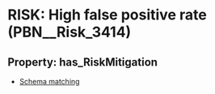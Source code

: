 # RISK: __High false positive rate__ (PBN__Risk_3414)

## Property: has_RiskMitigation

* [Schema matching](PBN__Mitigation_2307)

